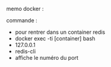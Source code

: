 memo docker : 

commande : 
  - pour rentrer dans un container redis 
  - docker exec -ti [container] bash
  - 127.0.0.1 
  - redis-cli
  - affiche le numéro du port
  

